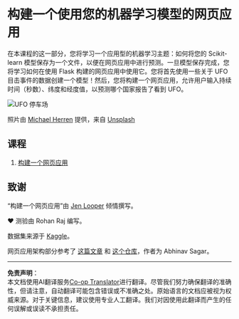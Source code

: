 <!--
CO_OP_TRANSLATOR_METADATA:
{
  "original_hash": "9836ff53cfef716ddfd70e06c5f43436",
  "translation_date": "2025-09-03T17:53:39+00:00",
  "source_file": "3-Web-App/README.md",
  "language_code": "zh"
}
-->
# 构建一个使用您的机器学习模型的网页应用

在本课程的这一部分，您将学习一个应用型的机器学习主题：如何将您的 Scikit-learn 模型保存为一个文件，以便在网页应用中进行预测。一旦模型保存完成，您将学习如何在使用 Flask 构建的网页应用中使用它。您将首先使用一些关于 UFO 目击事件的数据创建一个模型！然后，您将构建一个网页应用，允许用户输入持续时间（秒数）、纬度和经度值，以预测哪个国家报告了看到 UFO。

![UFO 停车场](../../../translated_images/ufo.9e787f5161da9d4d1dafc537e1da09be8210f2ee996cb638aa5cee1d92867a04.zh.jpg)

照片由 <a href="https://unsplash.com/@mdherren?utm_source=unsplash&utm_medium=referral&utm_content=creditCopyText">Michael Herren</a> 提供，来自 <a href="https://unsplash.com/s/photos/ufo?utm_source=unsplash&utm_medium=referral&utm_content=creditCopyText">Unsplash</a>

## 课程

1. [构建一个网页应用](1-Web-App/README.md)

## 致谢

“构建一个网页应用”由 [Jen Looper](https://twitter.com/jenlooper) 倾情撰写。

♥️ 测验由 Rohan Raj 编写。

数据集来源于 [Kaggle](https://www.kaggle.com/NUFORC/ufo-sightings)。

网页应用架构部分参考了 [这篇文章](https://towardsdatascience.com/how-to-easily-deploy-machine-learning-models-using-flask-b95af8fe34d4) 和 [这个仓库](https://github.com/abhinavsagar/machine-learning-deployment)，作者为 Abhinav Sagar。

---

**免责声明**：  
本文档使用AI翻译服务[Co-op Translator](https://github.com/Azure/co-op-translator)进行翻译。尽管我们努力确保翻译的准确性，但请注意，自动翻译可能包含错误或不准确之处。原始语言的文档应被视为权威来源。对于关键信息，建议使用专业人工翻译。我们对因使用此翻译而产生的任何误解或误读不承担责任。